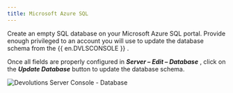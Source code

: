 ```yaml
---
title: Microsoft Azure SQL
---
```

Create an empty SQL database on your Microsoft Azure SQL portal. Provide enough privileged to an account you will use to update the database schema from the {{ en.DVLSCONSOLE }} .  

Once all fields are properly configured in ***Server – Edit – Database*** , click on the ***Update Database*** button to update the database schema. 

![Devolutions Server Console - Database](https://webdevolutions.azureedge.net/docs/en/server/ServerOp8132.png) 